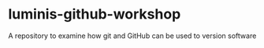 luminis-github-workshop
=======================

A repository to examine how git and GitHub can be used to version software